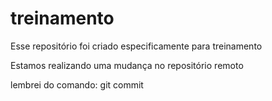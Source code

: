 ﻿# treinamento
Esse repositório foi criado especificamente para treinamento 

Estamos realizando uma mudança no repositório remoto

lembrei do comando: git commit
